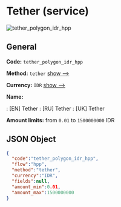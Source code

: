
# Tether (service) 
![tether_polygon_idr_hpp](https://static.openfintech.io/payment_methods/tether_polygon_idr_hpp/logo.svg?w=400&c=v0.59.26#w200)  

## General 
 
**Code:** `tether_polygon_idr_hpp` 
 
**Method:** `tether` 
 [show -->](/payment-methods/tether/) 
 
**Currency:** `IDR` [show -->](/currencies/IDR/) 
 
**Name:** 
 
:	[EN] Tether 
:	[RU] Tether 
:	[UK] Tether 
 
**Amount limits:** from `0.01` to `1500000000` IDR 

## JSON Object 

```json
{
  "code":"tether_polygon_idr_hpp",
  "flow":"hpp",
  "method":"tether",
  "currency":"IDR",
  "fields":null,
  "amount_min":0.01,
  "amount_max":1500000000
}
```  
